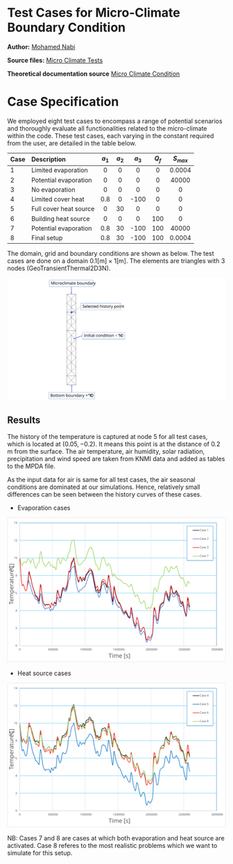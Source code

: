 # Test Cases for Micro-Climate Boundary Condition

**Author:** [Mohamed Nabi](https://github.com/mnabideltares)

**Source files:** [Micro Climate Tests](https://github.com/KratosMultiphysics/Kratos/tree/master/applications/GeoMechanicsApplication/tests/test_thermal_element/test_micro_climate)

**Theoretical documentation source** [Micro Climate Condition](https://github.com/KratosMultiphysics/Kratos/tree/master/applications/GeoMechanicsApplication/custom_conditions/README.md)
#
# Case Specification
We employed eight test cases to encompass a range of potential scenarios and thoroughly evaluate all functionalities related to the micro-climate within the code. These test cases, each varying in the constant required from the user, are detailed in the table below.

| Case | Description            | $a_1$  | $a_2$  | $a_3$ | $Q_f$ | $S_{max}$ |
|------|:-----------------------|:------:|:------:|:-----:|:-----:|:---------:|
| 1    | Limited evaporation    | 0      | 0      | 0     | 0     | 0.0004    |
| 2    | Potential evaporation  | 0      | 0      | 0     | 0     | 40000     |
| 3    | No evaporation         | 0      | 0      | 0     | 0     | 0         |
| 4    | Limited cover heat     | 0.8    | 0      | -100  | 0     | 0         |
| 5    | Full cover heat source | 0      | 30     | 0     | 0     | 0         |
| 6    | Building heat source   | 0      | 0      | 0     | 100   | 0         |
| 7    | Potential evaporation  | 0.8    | 30     | -100  | 100   | 40000     |
| 8    | Final setup            | 0.8    | 30     | -100  | 100   | 0.0004    |

The domain, grid and boundary conditions are shown as below. The test cases are done on a domain $0.1 \mathrm{[m]} \times 1 \mathrm{[m]}$. The elements are triangles with 3 nodes (GeoTransientThermal2D3N).

<img src="../documentation_data/test_micro_climate_boundary_condition.svg" alt="Visualization of the domain, grid and the boundary conditions" title="Visualization of the boundary conditions" width="900">

## Results
The history of the temperature is captured at node 5 for all test cases, which is located at $\left(0.05, -0.2 \right)$. It means this point is at the distance of 0.2 m from the surface. The air temperature, air humidity, solar radiation, precipitation and wind speed are taken from KNMI data and added as tables to the MPDA file.

As the input data for air is same for all test cases, the air seasonal conditions are dominated at our simulations. Hence, relatively small differences can be seen between the history curves of these cases.


* Evaporation cases 
<img src="../documentation_data/test_micro_climate_evaporation_history.svg" alt="Visualization of the history of temperature at the distance of 0.2 $\mathrm{[m]}$ below the surface" title="Visualization of the history" width="900">

* Heat source cases
<img src="../documentation_data/test_micro_climate_heatsource_history.svg" alt="Visualization of the history of temperature at the distance of 0.2 $\mathrm{[m]}$ below the surface" title="Visualization of the history" width="900">

NB: Cases 7 and 8 are cases at which both evaporation and heat source are activated. Case 8 referes to the most realistic problems which we want to simulate for this setup.

